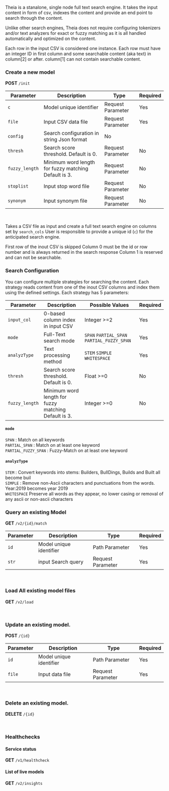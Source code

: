 Theia is a stanalone, single node full text search engine. It takes the input content in form of csv, indexes the content and provide an end point to search through the content.
&nbsp;

Unlike other search engines, Theia does not require configuring tokenizers and/or text analyzers for exact or fuzzy matching as it is all handled automatically and optimized on the content.
&nbsp;

Each row in the input CSV is considered one instance. Each row must have an integer ID in first column and some searchable content (aka text) in column[2] or after. column[1] can not contain searchable content.

### Create a new model
**POST** `/init`

| Parameter | Description | Type |Required |
| --------- | ---- | -------- | ---------|
|`c` | Model unique identifier | Request Parameter| Yes|
|`file` | Input CSV data file | Request Parameter |Yes|
|`config` | Search configuration in string Json format |No|
|`thresh` | Search score threshold. Default is 0. | Request Parameter|No|
|`fuzzy_length` | Minimum word length for fuzzy matching Default is 3.| Request Parameter |No|
|`stoplist` | Input stop word file | Request Parameter |No|
|`synonym` | Input synonym file | Request Parameter |No|

&nbsp;
&nbsp;

Takes a CSV file as input and create a full text search engine on columns set by `search_cols`
User is responsible to provide a unique id (`c`) for the anticipated search engine.
&nbsp;

First row of the inout CSV is skipped
Column 0 must be the id or row number and is always returned in the search response
Column 1 is reserved and can not be searchable.

### Search Configuration ###

You can configure multiple strategies for searching the content. Each strategy reads content from one of the inout CSV columns and index them using
the defined settings. Each strategy has 5 parameters:


| Parameter | Description | Possible Values |Required |
| --------- | ---- | -------- | ---------|
|`input_col` | 0-based column index in input CSV | Integer >=2| Yes|
|`mode` | Full-Text search mode| `SPAN` `PARTIAL_SPAN` `PARTIAL_FUZZY_SPAN` | Yes|
|`analyzType` | Text processing method| `STEM` `SIMPLE` `WHITESPACE` | Yes|
|`thresh` | Search score threshold. Default is 0. | Float >=0|No|
|`fuzzy_length` | Minimum word length for fuzzy matching Default is 3.| Integer >=0 |No|


#### `mode` ####

`SPAN` : Match on all keywords  <br />
`PARTIAL_SPAN` : Match on at least one keyword  <br />
`PARTIAL_FUZZY_SPAN` : Fuzzy-Match on at least one keyword  <br />


#### `analyzType` ####

`STEM` : Convert keywords into stems: Builders, BuIlDings, Builds and Built all become buil <br />
`SIMPLE` : Remove non-Ascii characters and punctuations from the words. Year:2019 becomes year 2019 <br />
`WHITESPACE` Preserve all words as they appear, no lower casing or removal of any ascii or non-ascii characters <br />

### Query an existing Model

**GET** `/v2/{id}/match`

| Parameter | Description | Type |Required |
| --------- | ---- | -------- | ---------|
|`id` | Model unique identifier | Path Parameter| Yes|
|`str` | input Search query| Request Parameter | Yes|

&nbsp;
&nbsp;


### Load All existing model files
**GET** `/v2/load`

&nbsp;
&nbsp;

### Update an existing model.

**POST** `/{id}`

| Parameter | Description | Type |Required |
| --------- | ---- | -------- | ---------|
|`id` | Model unique identifier | Path Parameter| Yes|
|`file` | Input data file | Request Parameter |Yes|

&nbsp;
&nbsp;

### Delete an existing model.

**DELETE** `/{id}`

&nbsp;
&nbsp;

### Healthchecks

#### Service status
**GET** `/v1/healthcheck`

#### List of live models
**GET** `/v2/insights`




